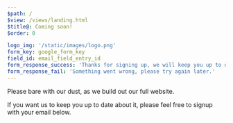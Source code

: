 ```yaml
---
$path: /
$view: /views/landing.html
$title@: Coming soon!
$order: 0

logo_img: '/static/images/logo.png'
form_key: google_form_key
field_id: email_field_entry_id
form_response_success: 'Thanks for signing up, we will keep you up to date on the goings on.'
form_response_fail: 'Something went wrong, please try again later.'
---
```

Please bare with our dust, as we build out our full website.

If you want us to keep you up to date about it, please feel free to signup with your email below.
